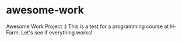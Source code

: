# awesome-work
Awesome Work Project :)
This is a test for a programming course at H-Farm.
Let's see if everything works!
